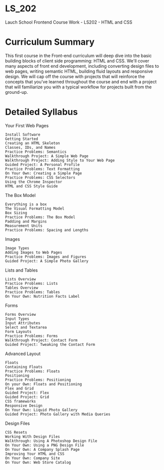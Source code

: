 # LS_202

Lauch School Frontend Course Work - LS202 - HTML and CSS

# Curriculum Summary

This first course in the Front-end curriculum will deep dive
into the basic building blocks of client side programming:
HTML and CSS. We'll cover many aspects of front end
development, including converting design files to web pages,
writing semantic HTML, building fluid layouts and responsive
design. We will cap off the course with projects that will
reinforce the concepts that you've learned throughout the
course and end with a project that will familiarize you with
a typical workflow for projects built from the ground-up.

# Detailed Syllabus
Your First Web Pages

    Install Software
    Getting Started
    Creating an HTML Skeleton
    Classes, IDs, and Names
    Practice Problems: Semantics
    Walkthrough Project: A Simple Web Page
    Walkthrough Project: Adding Style to Your Web Page
    Guided Project: A Personal Profile
    Practice Problems: Text Formatting
    On Your Own: Creating a Simple Page
    Practice Problems: CSS Selectors
    Using the Chrome Inspector
    HTML and CSS Style Guide

The Box Model

    Everything is a box
    The Visual Formatting Model
    Box Sizing
    Practice Problems: The Box Model
    Padding and Margins
    Measurement Units
    Practice Problems: Spacing and Lengths

Images

    Image Types
    Adding Images to Web Pages
    Practice Problems: Images and Figures
    Guided Project: A Simple Photo Gallery

Lists and Tables

    Lists Overview
    Practice Problems: Lists
    Tables Overview
    Practice Problems: Tables
    On Your Own: Nutrition Facts Label

Forms

    Forms Overview
    Input Types
    Input Attributes
    Select and Textarea
    Form Layouts
    Practice Problems: Forms
    Walkthrough Project: Contact Form
    Guided Project: Tweaking the Contact Form

Advanced Layout

    Floats
    Containing Floats
    Practice Problems: Floats
    Positioning
    Practice Problems: Positioning
    On your Own: Floats and Positioning
    Flex and Grid
    Guided Project: Flex
    Guided Project: Grid
    CSS frameworks
    Responsive Design
    On Your Own: Liquid Photo Gallery
    Guided Project: Photo Gallery with Media Queries

Design Files

    CSS Resets
    Working With Design Files
    Walkthrough: Using A Photoshop Design File
    On Your Own: Using a PNG Design File
    On Your Own: A Company Splash Page
    Improving Your HTML and CSS
    On Your Own: Company Site
    On Your Own: Web Store Catalog

